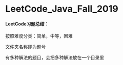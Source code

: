 # LeetCode_Java_Fall_2019

#### **LeetCode习题总结：**

按照难度分类：简单，中等，困难

文件夹名称即为题号

有多种解法的题目，会把多种解法放在一个目录里
